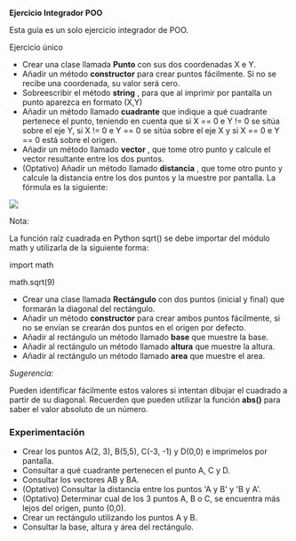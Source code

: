 **Ejercicio Integrador POO**

Esta guía es un solo ejercicio integrador de POO.

Ejercicio único

- Crear una clase llamada **Punto** con sus dos coordenadas X e Y.
- Añadir un método **constructor** para crear puntos fácilmente. Si no se recibe una coordenada, su valor será cero.
- Sobreescribir el método **string** , para que al imprimir por pantalla un punto aparezca en formato (X,Y)
- Añadir un método llamado **cuadrante** que indique a qué cuadrante pertenece el punto, teniendo en cuenta que si X == 0 e Y != 0 se sitúa sobre el eje Y, si X != 0 e Y == 0 se sitúa sobre el eje X y si X == 0 e Y == 0 está sobre el origen.
- Añadir un método llamado **vector** , que tome otro punto y calcule el vector resultante entre los dos puntos.
- (Optativo) Añadir un método llamado **distancia** , que tome otro punto y calcule la distancia entre los dos puntos y la muestre por pantalla. La fórmula es la siguiente:

![](RackMultipart20201017-4-1rbkgsk_html_fcc17033f2e1fbb8.png)

Nota:

La función raíz cuadrada en Python sqrt() se debe importar del módulo math y utilizarla de la siguiente forma:

import math

math.sqrt(9)

- Crear una clase llamada **Rectángulo** con dos puntos (inicial y final) que formarán la diagonal del rectángulo.
- Añadir un método **constructor** para crear ambos puntos fácilmente, si no se envían se crearán dos puntos en el origen por defecto.
- Añadir al rectángulo un método llamado **base** que muestre la base.
- Añadir al rectángulo un método llamado **altura** que muestre la altura.
- Añadir al rectángulo un método llamado **area** que muestre el area.

_Sugerencia:_

Pueden identificar fácilmente estos valores si intentan dibujar el cuadrado a partir de su diagonal. Recuerden que pueden utilizar la función **abs()** para saber el valor absoluto de un número.

### Experimentación

- Crear los puntos A(2, 3), B(5,5), C(-3, -1) y D(0,0) e imprimelos por pantalla.
- Consultar a qué cuadrante pertenecen el punto A, C y D.
- Consultar los vectores AB y BA.
- (Optativo) Consultar la distancia entre los puntos &#39;A y B&#39; y &#39;B y A&#39;.
- (Optativo) Determinar cual de los 3 puntos A, B o C, se encuentra más lejos del origen, punto (0,0).
- Crear un rectángulo utilizando los puntos A y B.
- Consultar la base, altura y área del rectángulo.
